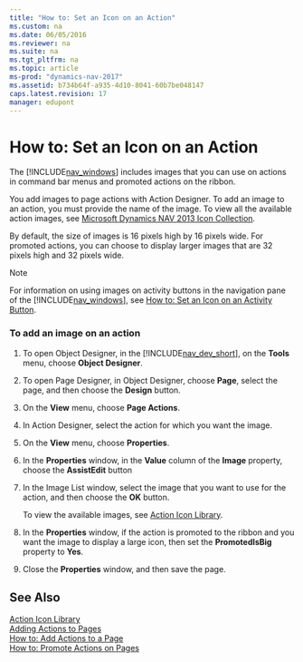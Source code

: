 ```yaml
---
title: "How to: Set an Icon on an Action"
ms.custom: na
ms.date: 06/05/2016
ms.reviewer: na
ms.suite: na
ms.tgt_pltfrm: na
ms.topic: article
ms-prod: "dynamics-nav-2017"
ms.assetid: b734b64f-a935-4d10-8041-60b7be048147
caps.latest.revision: 17
manager: edupont
---
```

# How to: Set an Icon on an Action
The [!INCLUDE[nav_windows](includes/nav_windows_md.md)] includes images that you can use on actions in command bar menus and promoted actions on the ribbon.  
  
 You add images to page actions with Action Designer. To add an image to an action, you must provide the name of the image. To view all the available action images, see [Microsoft Dynamics NAV 2013 Icon Collection](http://go.microsoft.com/fwlink/?LinkID=394623).  
  
 By default, the size of images is 16 pixels high by 16 pixels wide. For promoted actions, you can choose to display larger images that are 32 pixels high and 32 pixels wide.  
  
> [!NOTE]  
>  For information on using images on activity buttons in the navigation pane of the [!INCLUDE[nav_windows](includes/nav_windows_md.md)], see [How to: Set an Icon on an Activity Button](../Topic/How%20to:%20Set%20an%20Icon%20on%20an%20Activity%20Button.md).  
  
### To add an image on an action  
  
1.  To open Object Designer, in the [!INCLUDE[nav_dev_short](includes/nav_dev_short_md.md)], on the **Tools** menu, choose **Object Designer**.  
  
2.  To open Page Designer, in Object Designer, choose **Page**, select the page, and then choose the **Design** button.  
  
3.  On the **View** menu, choose **Page Actions**.  
  
4.  In Action Designer, select the action for which you want the image.  
  
5.  On the **View** menu, choose **Properties**.  
  
6.  In the **Properties** window, in the **Value** column of the **Image** property, choose the **AssistEdit** button  
  
7.  In the Image List window, select the image that you want to use for the action, and then choose the **OK** button.  
  
     To view the available images, see [Action Icon Library](Action-Icon-Library.md).  
  
8.  In the **Properties** window, if the action is promoted to the ribbon and you want the image to display a large icon, then set the **PromotedIsBig** property to **Yes**.  
  
9. Close the **Properties** window, and then save the page.  
  
## See Also  
 [Action Icon Library](Action-Icon-Library.md)   
 [Adding Actions to Pages](Adding-Actions-to-Pages.md)   
 [How to: Add Actions to a Page](../Topic/How%20to:%20Add%20Actions%20to%20a%20Page.md)   
 [How to: Promote Actions on Pages](../Topic/How%20to:%20Promote%20Actions%20on%20Pages.md)